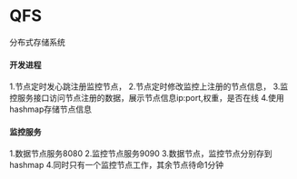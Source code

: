# QFS
分布式存储系统

#### 开发进程
1.节点定时发心跳注册监控节点，
2.节点定时修改监控上注册的节点信息，
3.监控服务接口访问节点注册的数据，展示节点信息ip:port,权重，是否在线
4.使用hashmap存储节点信息
#### 监控服务
1.数据节点服务8080
2.监控节点服务9090
3.数据节点，监控节点分别存到hashmap
4.同时只有一个监控节点工作，其余节点待命1分钟